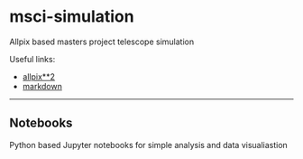 # msci-simulation

Allpix based masters project telescope simulation

Useful links:
 - [allpix**2](https://allpix-squared.docs.cern.ch/docs/)
 - [markdown](https://www.google.com/search?client=safari&rls=en&q=github+markdown+cheat+sheet&ie=UTF-8&oe=UTF-8)

---

## Notebooks

Python based Jupyter notebooks for simple analysis and data visualiastion

